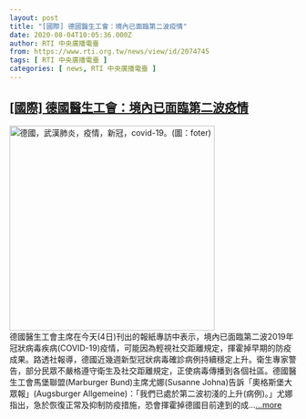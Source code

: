```yaml
---
layout: post
title: "[國際] 德國醫生工會：境內已面臨第二波疫情"
date: 2020-08-04T10:05:36.000Z
author: RTI 中央廣播電臺
from: https://www.rti.org.tw/news/view/id/2074745
tags: [ RTI 中央廣播電臺 ]
categories: [ news, RTI 中央廣播電臺 ]
---
```

<!--1596535536000-->
[[國際] 德國醫生工會：境內已面臨第二波疫情](https://www.rti.org.tw/news/view/id/2074745)
------

<div>
<img src="https://static.rti.org.tw/assets/thumbnails/2020/04/28/b96e30a7ecf369a36c2bb5662b68172f.jpg" width="360" alt="德國，武漢肺炎，疫情，新冠，covid-19。(圖：foter)" title="德國，武漢肺炎，疫情，新冠，covid-19。(圖：foter)"><br>德國醫生工會主席在今天(4日)刊出的報紙專訪中表示，境內已面臨第二波2019年冠狀病毒疾病(COVID-19)疫情，可能因為輕視社交距離規定，揮霍掉早期的防疫成果。路透社報導，德國近幾週新型冠狀病毒確診病例持續穩定上升。衛生專家警告，部分民眾不嚴格遵守衛生及社交距離規定，正使病毒傳播到各個社區。德國醫生工會馬堡聯盟(Marburger Bund)主席尤娜(Susanne Johna)告訴「奧格斯堡大眾報」(Augsburger Allgemeine)：「我們已處於第二波初淺的上升(病例)。」尤娜指出，急於恢復正常及抑制防疫措施，恐會揮霍掉德國目前達到的成...<a target="_blank" href="https://www.rti.org.tw/news/view/id/2074745">...more</a>
</div>
